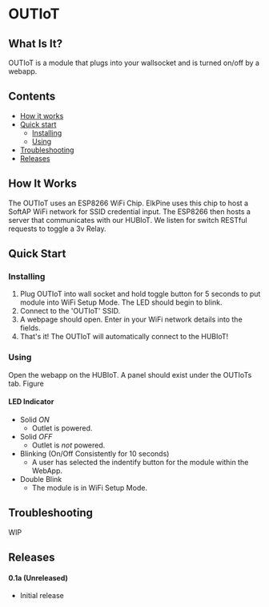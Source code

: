 # OUTIoT
## What Is It?
OUTIoT is a module that plugs into your wallsocket and is turned on/off by a webapp.

## Contents
 - [How it works](#how-it-works)
 - [Quick start](#quick-start)
   - [Installing](#installing)
   - [Using](#using)
 - [Troubleshooting](#troubleshooting)
 - [Releases](#releases)


## How It Works
The OUTIoT uses an ESP8266 WiFi Chip. ElkPine uses this chip to host a SoftAP WiFi network for SSID credential input. The ESP8266 then hosts a server that communicates with our HUBIoT. We listen for switch RESTful requests to toggle a 3v Relay.

## Quick Start

### Installing
1. Plug OUTIoT into wall socket and hold toggle button for 5 seconds to put module into WiFi Setup Mode. The LED should begin to blink.
2. Connect to the 'OUTIoT' SSID. 
3. A webpage should open. Enter in your WiFi network details into the fields.
4. That's it! The OUTIoT will automatically connect to the HUBIoT!

### Using
Open the webapp on the HUBIoT. A panel should exist under the OUTIoTs tab. Figure

#### LED Indicator
- Solid *ON*
  - Outlet is powered.
- Solid *OFF*
  - Outlet is *not* powered.
- Blinking (On/Off Consistently for 10 seconds)
  - A user has selected the indentify button for the module within the WebApp.
- Double Blink
  - The module is in WiFi Setup Mode.

## Troubleshooting
WIP

## Releases
#### 0.1a (Unreleased)
- Initial release
